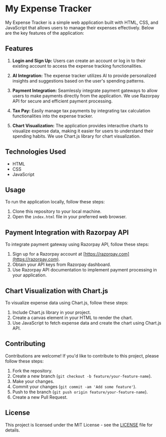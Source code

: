 # My Expense Tracker

My Expense Tracker is a simple web application built with HTML, CSS, and JavaScript that allows users to manage their expenses effectively. Below are the key features of the application:

## Features

1. **Login and Sign Up:** Users can create an account or log in to their existing account to access the expense tracking functionalities.

2. **AI Integration:** The expense tracker utilizes AI to provide personalized insights and suggestions based on the user's spending patterns.

3. **Payment Integration:** Seamlessly integrate payment gateways to allow users to make payments directly from the application. We use Razorpay API for secure and efficient payment processing.

4. **Tax Pay:** Easily manage tax payments by integrating tax calculation functionalities into the expense tracker.

5. **Chart Visualization:** The application provides interactive charts to visualize expense data, making it easier for users to understand their spending habits. We use Chart.js library for chart visualization.

## Technologies Used

- HTML
- CSS
- JavaScript

## Usage

To run the application locally, follow these steps:

1. Clone this repository to your local machine.
2. Open the `index.html` file in your preferred web browser.

## Payment Integration with Razorpay API

To integrate payment gateway using Razorpay API, follow these steps:

1. Sign up for a Razorpay account at [https://razorpay.com](https://razorpay.com).
2. Obtain your API keys from Razorpay dashboard.
3. Use Razorpay API documentation to implement payment processing in your application.

## Chart Visualization with Chart.js

To visualize expense data using Chart.js, follow these steps:

1. Include Chart.js library in your project.
2. Create a canvas element in your HTML to render the chart.
3. Use JavaScript to fetch expense data and create the chart using Chart.js API.

## Contributing

Contributions are welcome! If you'd like to contribute to this project, please follow these steps:

1. Fork the repository.
2. Create a new branch (`git checkout -b feature/your-feature-name`).
3. Make your changes.
4. Commit your changes (`git commit -am 'Add some feature'`).
5. Push to the branch (`git push origin feature/your-feature-name`).
6. Create a new Pull Request.

## License

This project is licensed under the MIT License - see the [LICENSE](LICENSE) file for details.
